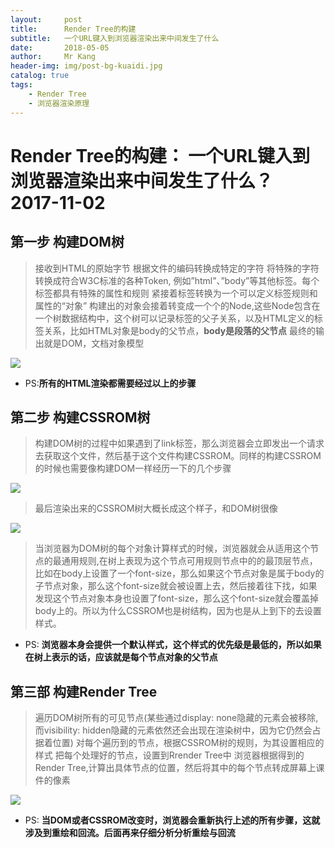 ```yaml
---
layout:     post
title:      Render Tree的构建
subtitle:   一个URL键入到浏览器渲染出来中间发生了什么
date:       2018-05-05
author:     Mr Kang
header-img: img/post-bg-kuaidi.jpg
catalog: true
tags:
    - Render Tree
    - 浏览器渲染原理
---
```


# Render Tree的构建： 一个URL键入到浏览器渲染出来中间发生了什么？ 2017-11-02

## 第一步 构建DOM树

>接收到HTML的原始字节
根据文件的编码转换成特定的字符
将特殊的字符转换成符合W3C标准的各种Token, 例如”html”、”body”等其他标签。每个标签都具有特殊的属性和规则
紧接着标签转换为一个可以定义标签规则和属性的“对象”
构建出的对象会接着转变成一个个的Node,这些Node包含在一个树数据结构中，这个树可以记录标签的父子关系，以及HTML定义的标签关系，比如HTML对象是body的父节点，**body是段落的父节点**
最终的输出就是DOM，文档对象模型

![](https://github.com/lk1583880553/lk1583880553.github.io/img/about-BY-gentle.jpg)

- PS:**所有的HTML渲染都需要经过以上的步骤**

## 第二步 构建CSSROM树

>构建DOM树的过程中如果遇到了link标签，那么浏览器会立即发出一个请求去获取这个文件，然后基于这个文件构建CSSROM。同样的构建CSSROM的时候也需要像构建DOM一样经历一下的几个步骤

![](https://github.com/lk1583880553/lk1583880553.github.io/img/about-BY-gentle.jpg)

>最后渲染出来的CSSROM树大概长成这个样子，和DOM树很像

![](https://github.com/lk1583880553/lk1583880553.github.io/img/about-BY-gentle.jpg)

>当浏览器为DOM树的每个对象计算样式的时候，浏览器就会从适用这个节点的最通用规则,在树上表现为这个节点可用规则节点中的的最顶层节点，比如在body上设置了一个font-size，那么如果这个节点对象是属于body的子节点对象，那么这个font-size就会被设置上去，然后接着往下找，如果发现这个节点对象本身也设置了font-size，那么这个font-size就会覆盖掉body上的。所以为什么CSSROM也是树结构，因为也是从上到下的去设置样式。

- PS: **浏览器本身会提供一个默认样式，这个样式的优先级是最低的，所以如果在树上表示的话，应该就是每个节点对象的父节点**

## 第三部 构建Render Tree

>遍历DOM树所有的可见节点(某些通过display: none隐藏的元素会被移除, 而visibility: hidden隐藏的元素依然还会出现在渲染树中，因为它仍然会占据着位置)
对每个遍历到的节点，根据CSSROM树的规则，为其设置相应的样式
把每个处理好的节点，设置到Rrender Tree中
浏览器根据得到的Render Tree,计算出具体节点的位置，然后将其中的每个节点转成屏幕上课件的像素

![](https://github.com/lk1583880553/lk1583880553.github.io/img/about-BY-gentle.jpg)

- PS: **当DOM或者CSSROM改变时，浏览器会重新执行上述的所有步骤，这就涉及到重绘和回流。后面再来仔细分析分析重绘与回流**
